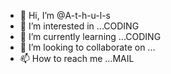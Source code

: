 - 👋 Hi, I’m @A-t-h-u-l-s
- 👀 I’m interested in ...CODING
- 🌱 I’m currently learning ...CODING
- 💞️ I’m looking to collaborate on ...
- 📫 How to reach me ...MAIL

<!---
A-t-h-u-l-s/A-t-h-u-l-s is a ✨ special ✨ repository because its `README.md` (this file) appears on your GitHub profile.
You can click the Preview link to take a look at your changes.
--->
